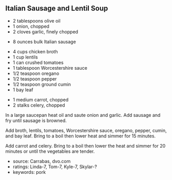 Italian Sausage and Lentil Soup
-------------------------------

- 2 tablespoons olive oil
- 1 onion, chopped
- 2 cloves garlic, finely chopped
<!-- -->
- 8 ounces bulk Italian sausage
<!-- -->
- 4 cups chicken broth
- 1 cup lentils
- 1 can crushed tomatoes
- 1 tablespoon Worcestershire sauce
- 1/2 teaspoon oregano
- 1/2 teaspoon pepper
- 1/2 teaspoon ground cumin
- 1 bay leaf
<!-- -->
- 1 medium carrot, chopped
- 2 stalks celery, chopped

In a large saucepan heat oil and saute onion and garlic.  Add sausage
and fry until sausage is browned.

Add broth, lentils, tomatoes, Worcestershire sauce, oregano, pepper,
cumin, and bay leaf.  Bring to a boil then lower heat and simmer for
15 minutes.

Add carrot and celery.  Bring to a boil then lower the heat and simmer
for 20 minutes or until the vegetables are tender.

- source: Carrabas, dvo.com
- ratings: Linda-7, Tom-7, Kyle-7, Skylar-?
- keywords: pork
